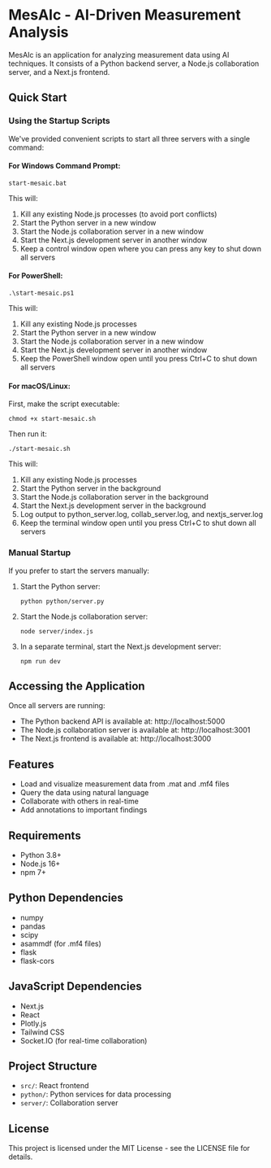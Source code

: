 # MesAIc - AI-Driven Measurement Analysis

MesAIc is an application for analyzing measurement data using AI techniques. It consists of a Python backend server, a Node.js collaboration server, and a Next.js frontend.

## Quick Start

### Using the Startup Scripts

We've provided convenient scripts to start all three servers with a single command:

#### For Windows Command Prompt:

```
start-mesaic.bat
```

This will:
1. Kill any existing Node.js processes (to avoid port conflicts)
2. Start the Python server in a new window
3. Start the Node.js collaboration server in a new window
4. Start the Next.js development server in another window
5. Keep a control window open where you can press any key to shut down all servers

#### For PowerShell:

```
.\start-mesaic.ps1
```

This will:
1. Kill any existing Node.js processes
2. Start the Python server in a new window
3. Start the Node.js collaboration server in a new window
4. Start the Next.js development server in another window
5. Keep the PowerShell window open until you press Ctrl+C to shut down all servers

#### For macOS/Linux:

First, make the script executable:
```
chmod +x start-mesaic.sh
```

Then run it:
```
./start-mesaic.sh
```

This will:
1. Kill any existing Node.js processes
2. Start the Python server in the background
3. Start the Node.js collaboration server in the background
4. Start the Next.js development server in the background
5. Log output to python_server.log, collab_server.log, and nextjs_server.log
6. Keep the terminal window open until you press Ctrl+C to shut down all servers

### Manual Startup

If you prefer to start the servers manually:

1. Start the Python server:
   ```
   python python/server.py
   ```

2. Start the Node.js collaboration server:
   ```
   node server/index.js
   ```

3. In a separate terminal, start the Next.js development server:
   ```
   npm run dev
   ```

## Accessing the Application

Once all servers are running:

- The Python backend API is available at: http://localhost:5000
- The Node.js collaboration server is available at: http://localhost:3001
- The Next.js frontend is available at: http://localhost:3000

## Features

- Load and visualize measurement data from .mat and .mf4 files
- Query the data using natural language
- Collaborate with others in real-time
- Add annotations to important findings

## Requirements

- Python 3.8+
- Node.js 16+
- npm 7+

## Python Dependencies

- numpy
- pandas
- scipy
- asammdf (for .mf4 files)
- flask
- flask-cors

## JavaScript Dependencies

- Next.js
- React
- Plotly.js
- Tailwind CSS
- Socket.IO (for real-time collaboration)

## Project Structure

- `src/`: React frontend
- `python/`: Python services for data processing
- `server/`: Collaboration server

## License

This project is licensed under the MIT License - see the LICENSE file for details.